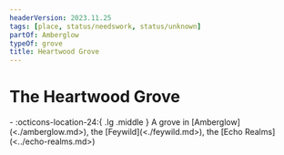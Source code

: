 ```yaml
---
headerVersion: 2023.11.25
tags: [place, status/needswork, status/unknown]
partOf: Amberglow
typeOf: grove
title: Heartwood Grove
---
```


# The Heartwood Grove
<div class="grid cards ext-narrow-margin ext-one-column" markdown>
-    :octicons-location-24:{ .lg .middle } A grove in [Amberglow](<./amberglow.md>), the [Feywild](<./feywild.md>), the [Echo Realms](<../echo-realms.md>)  
</div>


